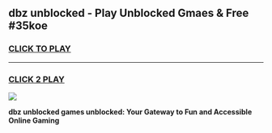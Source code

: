 
## dbz unblocked - Play Unblocked Gmaes & Free #35koe
<h3>
<a href="https://news.freeplayer.one?title=dbz_unblocked&ref=24F">CLICK TO PLAY</a></h3>
<hr>

<h3>
<a href="https://news.freeplayer.one?title=dbz_unblocked&ref=24F">CLICK 2 PLAY</a>
  
</h3>

<a href="https://news.freeplayer.one?title=dbz_unblocked&ref=24F/"><img src="https://clearcache.store/games.png"></a>


**dbz unblocked games unblocked: Your Gateway to Fun and Accessible Online Gaming**
